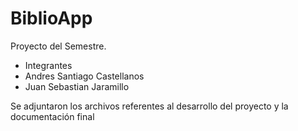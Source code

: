 # BiblioApp
Proyecto del Semestre.

* Integrantes
* Andres Santiago Castellanos
* Juan Sebastian Jaramillo

Se adjuntaron los archivos referentes al desarrollo del proyecto y la documentación final
